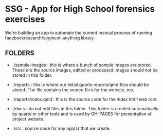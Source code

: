 # SSG - App for High School forensics exercises

We're building an app to automate the current manual process of running facebookresearch/segment-anything library.


## FOLDERS

* ./sample-images : this is where a bunch of sample images are stored.  These are the source images, edited or processed images should not be stored in this folder.

* ./reports : this is where our initial quarto reports/qmd files should be stored.  The file contains the source files for the website, too.

* ./reports/index.qmd : this is the source code for the *index.html* web root.

* ./docs : do not edit files in this folder.  This folder is created automatically by quarto or other tools and is used by GH-PAGES for presentation of project website.

* ./src : source code for any app(s) that we create.

